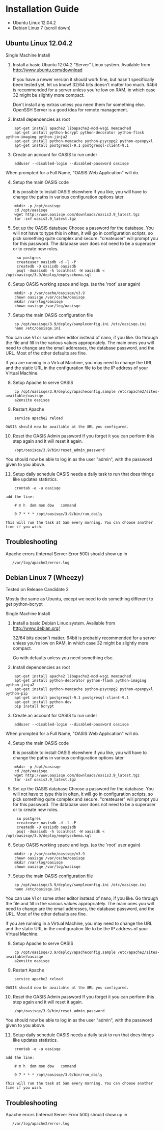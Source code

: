 Installation Guide
==================

 * Ubuntu Linux 12.04.2
 * Debian Linux 7 (scroll down)


Ubuntu Linux 12.04.2
------------------

Single Machine Install


1. Install a basic Ubuntu 12.04.2 "Server" Linux system.
   Available from http://www.ubuntu.com/download

   If you have a newer version it should work fine, but hasn't specifically been tested yet, let us know!
   32/64 bits doesn't matter too much. 64bit is recommended for a server unless you're low on RAM, in which
   case 32 might be slightly more compact.

   Don't install any extras unless you need them for something else. OpenSSH Server is a good idea for
   remote management.

2. Install dependencies
   as root
```Shell
    apt-get install apache2 libapache2-mod-wsgi memcached
    apt-get install python-bcrypt python-decorator python-flask python-imaging python-jinja2
    apt-get install python-memcache python-psycopg2 python-openpyxl
    apt-get install postgresql-9.1 postgresql-client-9.1
```

3. Create an account for OASIS to run under
```Shell
    adduser --disabled-login --disabled-password oasisqe
```
   When prompted for a Full Name, "OASIS Web Application" will do.

4. Setup the main OASIS code

   It is possible to install OASIS elsewhere if you like, you will have to change the paths in various configuration
   options later
```Shell
    mkdir -p /opt/oasisqe
    cd /opt/oasisqe
    wget http://www.oasisqe.com/downloads/oasis3.9_latest.tgz
    tar -zxf oasis3.9_latest.tgz
```

5. Set up the OASIS database
    Choose a password for the database. You will not have to type this in often, it will go in configuration
    scripts, so pick something quite complex and secure. "createuser" will prompt you for this password.
    The database user does not need to be a superuser or to create new roles.
```Shell
     su postgres
     createuser oasisdb -d -l -P
     createdb -O oasisdb oasisdb
     psql -Uoasisdb -h localhost -W oasisdb < /opt/oasisqe/3.9/deploy/emptyschema.sql
```

6. Setup OASIS working space and logs.
   (as the 'root' user again)
```Shell
    mkdir -p /var/cache/oasisqe/v3.9
    chown oasisqe /var/cache/oasisqe
    mkdir /var/log/oasisqe
    chown oasisqe /var/log/oasisqe
```

7. Setup the main OASIS configuration file
```Shell
    cp /opt/oasisqe/3.9/deploy/sampleconfig.ini /etc/oasisqe.ini
    nano /etc/oasisqe.ini
```
You can use VI or some other editor instead of nano, if you like. Go through the file and fill in the various
values appropriately. The main ones you will need to change are the email addresses, the database password, and the URL.
Most of the other defaults are fine.

If you are running in a Virtual Machine, you may need to change the URL and the static URL in the
configuration file to be the IP address of your Virtual Machine.

8. Setup Apache to serve OASIS
```Shell
    cp /opt/oasisqe/3.9/deploy/apacheconfig.sample /etc/apache2/sites-available/oasisqe
    a2ensite oasisqe
```

9. Restart Apache
```Shell
    service apache2 reload
```

    OASIS should now be available at the URL you configured.

10. Reset the OASIS Admin password
   If you forget it you can perform this step again and it will reset it again.
```Shell
    /opt/oasisqe/3.9/bin/reset_admin_password
```
   You should now be able to log in as the user "admin", with the password given to you above.

11. Setup daily schedule
    OASIS needs a daily task to run that does things like updates statistics.
```
    crontab -e -u oasisqe
```
    add the line:

```Shell
    # m h  dom mon dow   command

    0 7 * * * /opt/oasisqe/3.9/bin/run_daily
```
    This will run the task at 5am every morning. You can choose another time if you wish.


Troubleshooting
---------------

Apache errors (Internal Server Error 500) should show up in
```
   /var/log/apache2/error.log
```



Debian Linux 7 (Wheezy)
-----------------------
Tested on Release Candidate 2

Mostly the same as Ubuntu, except we need to do something different to get python-bcrypt



Single Machine Install


1. Install a basic Debian Linux system.
   Available from http://www.debian.org/

   32/64 bits doesn't matter. 64bit is probably recommended for a server unless you're low on RAM, in which
   case 32 might be slightly more compact.

   Go with defaults unless you need something else.

2. Install dependencies
   as root
```Shell
    apt-get install apache2 libapache2-mod-wsgi memcached
    apt-get install python-decorator python-flask python-imaging python-jinja2
    apt-get install python-memcache python-psycopg2 python-openpyxl python-pip
    apt-get install postgresql-9.1 postgresql-client-9.1
    apt-get install python-dev
    pip install bcrypt
```

3. Create an account for OASIS to run under
```Shell
    adduser --disabled-login --disabled-password oasisqe
```
   When prompted for a Full Name, "OASIS Web Application" will do.

4. Setup the main OASIS code

   It is possible to install OASIS elsewhere if you like, you will have to change the paths in various configuration
   options later
```Shell
    mkdir -p /opt/oasisqe
    cd /opt/oasisqe
    wget http://www.oasisqe.com/downloads/oasis3.9_latest.tgz
    tar -zxf oasis3.9_latest.tgz
```

5. Set up the OASIS database
    Choose a password for the database. You will not have to type this in often, it will go in configuration
    scripts, so pick something quite complex and secure. "createuser" will prompt you for this password.
    The database user does not need to be a superuser or to create new roles.
```Shell
     su postgres
     createuser oasisdb -d -l -P
     createdb -O oasisdb oasisdb
     psql -Uoasisdb -h localhost -W oasisdb < /opt/oasisqe/3.9/deploy/emptyschema.sql
```

6. Setup OASIS working space and logs.
   (as the 'root' user again)
```Shell
    mkdir -p /var/cache/oasisqe/v3.9
    chown oasisqe /var/cache/oasisqe
    mkdir /var/log/oasisqe
    chown oasisqe /var/log/oasisqe
```

7. Setup the main OASIS configuration file
```Shell
    cp /opt/oasisqe/3.9/deploy/sampleconfig.ini /etc/oasisqe.ini
    nano /etc/oasisqe.ini
```
You can use VI or some other editor instead of nano, if you like. Go through the file and fill in the various
values appropriately. The main ones you will need to change are the email addresses, the database password, and the URL.
Most of the other defaults are fine.

If you are running in a Virtual Machine, you may need to change the URL and the static URL in the
configuration file to be the IP address of your Virtual Machine.

8. Setup Apache to serve OASIS
```Shell
    cp /opt/oasisqe/3.9/deploy/apacheconfig.sample /etc/apache2/sites-available/oasisqe
    a2ensite oasisqe
```

9. Restart Apache
```Shell
    service apache2 reload
```

    OASIS should now be available at the URL you configured.

10. Reset the OASIS Admin password
   If you forget it you can perform this step again and it will reset it again.
```Shell
    /opt/oasisqe/3.9/bin/reset_admin_password
```
   You should now be able to log in as the user "admin", with the password given to you above.

11. Setup daily schedule
    OASIS needs a daily task to run that does things like updates statistics.
```
    crontab -e -u oasisqe
```
    add the line:

```Shell
    # m h  dom mon dow   command

    0 7 * * * /opt/oasisqe/3.9/bin/run_daily
```
    This will run the task at 5am every morning. You can choose another time if you wish.



Troubleshooting
---------------

Apache errors (Internal Server Error 500) should show up in
```
   /var/log/apache2/error.log
```




